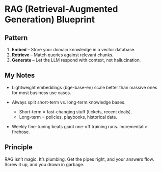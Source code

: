 # RAG (Retrieval-Augmented Generation) Blueprint

## Pattern

1. **Embed** – Store your domain knowledge in a vector database.
2. **Retrieve** – Match queries against relevant chunks.
3. **Generate** – Let the LLM respond with context, not hallucination.

## My Notes

* Lightweight embeddings (bge-base-en) scale better than massive ones for most business use cases.
* Always split short-term vs. long-term knowledge bases.

  * Short-term = fast-changing stuff (tickets, recent deals).
  * Long-term = policies, playbooks, historical data.
* Weekly fine-tuning beats giant one-off training runs. Incremental > firehose.

## Principle

RAG isn’t magic. It’s plumbing. Get the pipes right, and your answers flow. Screw it up, and you drown in garbage.
